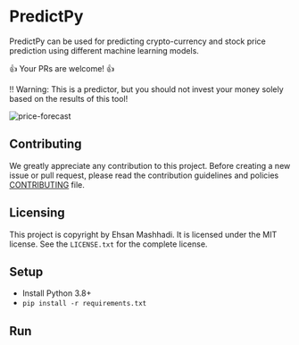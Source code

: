 # PredictPy

PredictPy can be used for predicting crypto-currency and stock price prediction using different machine learning models.

👍 Your PRs are welcome! 👍

:bangbang: Warning: This is a predictor, but you should not invest your money solely based on the results of this tool!

![price-forecast](https://user-images.githubusercontent.com/6213824/137546144-cb0afe28-bf7e-4d8c-8eb8-94f6faed071e.png)




## Contributing
We greatly appreciate any contribution to this project. Before creating a new issue or pull request, please read the contribution guidelines and policies [CONTRIBUTING](CONTRIBUTING.md) file.

## Licensing
This project is copyright by Ehsan Mashhadi. It is licensed under the MIT license. See the `LICENSE.txt` for the complete license.

## Setup
- Install Python 3.8+
- ```pip install -r requirements.txt```

## Run
